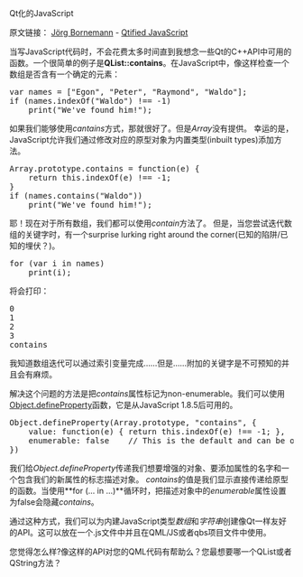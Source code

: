 Qt化的JavaScript

原文链接： [Jörg Bornemann](http://blog.qt.digia.com/blog/author/jbornema/) - [Qtified JavaScript](http://blog.qt.digia.com/blog/2013/05/16/qtified-javascript/)

当写JavaScript代码时，不会花费太多时间直到我想念一些Qt的C++API中可用的函数。一个很简单的例子是**QList::contains**。在JavaScript中，像这样检查一个数组是否含有一个确定的元素：

<pre>
var names = ["Egon", "Peter", "Raymond", "Waldo"];
if (names.indexOf("Waldo") !== -1)
    print("We've found him!");
</pre>

如果我们能够使用*cantains*方式，那就很好了。但是*Array*没有提供。
幸运的是，JavaScript允许我们通过修改对应的原型对象为内置类型(inbuilt types)添加方法。

<pre>
Array.prototype.contains = function(e) {
    return this.indexOf(e) !== -1;
}
if (names.contains("Waldo"))
    print("We've found him!");
</pre>

耶！现在对于所有数组，我们都可以使用*contain*方法了。
但是，当您尝试迭代数组的关键字时，有一个surprise lurking right around the corner(已知的陷阱/已知的埋伏？)。

<pre>
for (var i in names)
    print(i);
</pre>

将会打印：

<pre>
0
1
2
3
contains
</pre>

我知道数组迭代可以通过索引变量完成……但是……附加的关键字是不可预知的并且会有麻烦。

解决这个问题的方法是把*contains*属性标记为non-enumerable。我们可以使用[Object.defineProperty](https://developer.mozilla.org/en-US/docs/JavaScript/Reference/Global_Objects/Object/defineProperty)函数，它是从JavaScript 1.8.5后可用的。

<pre>
Object.defineProperty(Array.prototype, "contains", {
    value: function(e) { return this.indexOf(e) !== -1; },
    enumerable: false    // This is the default and can be omitted.
})
</pre>

我们给*Object.defineProperty*传递我们想要增强的对象、要添加属性的名字和一个包含我们的新属性的标志描述对象。
*contains*的值是我们显示直接传递给原型的函数。当使用**for (... in ...)**循环时，把描述对象中的*enumerable*属性设置为false会隐藏*contains*。

通过这种方式，我们可以为内建JavaScript类型*数组*和*字符串*创建像Qt一样友好的API。这可以放在一个.js文件中并且在QML/JS或者qbs项目文件中使用。

您觉得怎么样?像这样的API对您的QML代码有帮助么？您最想要哪一个QList或者QString方法？
